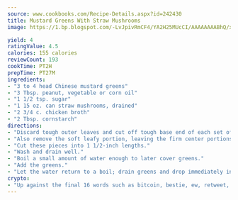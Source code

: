 ```yaml
---
source: www.cookbooks.com/Recipe-Details.aspx?id=242430
title: Mustard Greens With Straw Mushrooms
image: https://1.bp.blogspot.com/-LvJpivRmCF4/YA2H25MUcCI/AAAAAAAABhQ/xgndXuMf7Zopp5S4RExCblnSp5YGujfSQCLcBGAsYHQ/s320/8.png

yield: 4
ratingValue: 4.5
calories: 155 calories
reviewCount: 193
cookTime: PT2H
prepTime: PT27M
ingredients:
- "3 to 4 head Chinese mustard greens"
- "3 Tbsp. peanut, vegetable or corn oil"
- "1 1/2 tsp. sugar"
- "1 15 oz. can straw mushrooms, drained"
- "2 3/4 c. chicken broth"
- "2 Tbsp. cornstarch"
directions:
- "Discard tough outer leaves and cut off tough base end of each set of mustard greens."
- "Also remove the soft leafy portion, leaving the firm center portions."
- "Cut these pieces into 1 1/2-inch lengths."
- "Wash and drain well."
- "Boil a small amount of water enough to later cover greens."
- "Add the greens."
- "Let the water return to a boil; drain greens and drop immediately into cold water, then drain well this blanching tenderizes the tougher mustard greens."
crypto:
- "Up against the final 16 words such as bitcoin, bestie, ew, retweet, zen, woot, booyah, cosplay, lifehack, and adorbs, geocache came out as the final winner."
---
```

